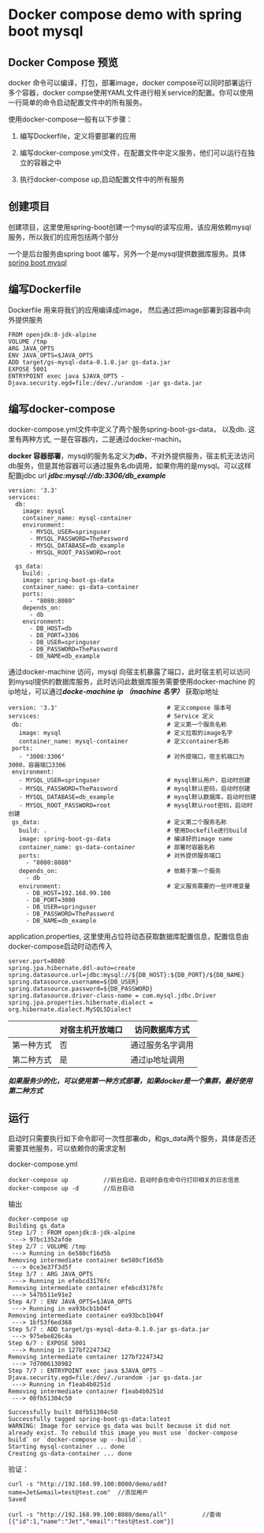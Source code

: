 # Docker compose demo with spring boot mysql


## Docker Compose 预览

docker 命令可以编译，打包，部署image，docker compose可以同时部署运行多个容器，docker compse使用YAML文件进行相关service的配置。你可以使用一行简单的命令启动配置文件中的所有服务。

使用docker-compose一般有以下步骤：

1. 编写Dockerfile，定义将要部署的应用

2. 编写docker-compose.yml文件，在配置文件中定义服务，他们可以运行在独立的容器之中

3. 执行docker-compose up,启动配置文件中的所有服务

## 创建项目

创建项目，这里使用spring-boot创建一个mysql的读写应用，该应用依赖mysql服务，所以我们的应用包括两个部分

一个是后台服务由spring boot 编写，另外一个是mysql提供数据库服务。具体[spring boot mysql](git@github.com:JetQin/spring-boot-mysql.git)

## 编写Dockerfile

Dockerfile  用来将我们的应用编译成image， 然后通过把image部署到容器中向外提供服务

```
FROM openjdk:8-jdk-alpine
VOLUME /tmp
ARG JAVA_OPTS
ENV JAVA_OPTS=$JAVA_OPTS
ADD target/gs-mysql-data-0.1.0.jar gs-data.jar
EXPOSE 5001
ENTRYPOINT exec java $JAVA_OPTS -Djava.security.egd=file:/dev/./urandom -jar gs-data.jar
```

## 编写docker-compose

docker-compose.yml文件中定义了两个服务spring-boot-gs-data， 以及db.  这里有两种方式, 一是在容器内，二是通过docker-machin。

**docker 容器部署**，mysql的服务名定义为***db***，不对外提供服务，宿主机无法访问db服务，但是其他容器可以通过服务名db调用，如果你用的是mysql。可以这样配置jdbc url  ***jdbc:mysql://db:3306/db_example***

```
version: '3.3'
services:
  db:
    image: mysql
    container_name: mysql-container
    environment:
      - MYSQL_USER=springuser
      - MYSQL_PASSWORD=ThePassword
      - MYSQL_DATABASE=db_example
      - MYSQL_ROOT_PASSWORD=root

  gs_data:
    build: .
    image: spring-boot-gs-data
    container_name: gs-data-container
    ports:
      - "8080:8080"
    depends_on:
      - db
    environment:
      - DB_HOST=db
      - DB_PORT=3306
      - DB_USER=springuser
      - DB_PASSWORD=ThePassword
      - DB_NAME=db_example
```

通过docker-machine 访问，mysql 向宿主机暴露了端口，此时宿主机可以访问到mysql提供的数据库服务，此时访问此数据库服务需要使用docker-machine 的ip地址，可以通过***docke-machine ip （machine 名字）*** 获取ip地址

```
version: '3.3'                               # 定义compose 版本号
services:                                    # Service 定义
 db:                                         # 定义第一个服务名称
   image: mysql                              # 定义拉取的image名字
   container_name: mysql-container           # 定义container名称
 ports:
   - "3000:3306"                             # 对外提端口，宿主机端口为3000，容器端口3306
 environment:
   - MYSQL_USER=springuser                   # mysql默认用户，启动时创建
   - MYSQL_PASSWORD=ThePassword              # mysql默认密码，启动时创建
   - MYSQL_DATABASE=db_example               # mysql默认数据库，启动时创建
   - MYSQL_ROOT_PASSWORD=root                # mysql默认root密码，启动时创建
 gs_data:                                    # 定义第二个服务名称
   build: .                                  # 使用Dockefile进行build
   image: spring-boot-gs-data                # 编译好的image name
   container_name: gs-data-container         # 部署时容器名称
   ports:                                    # 对外提供服务端口
     - "8080:8080"
   depends_on:                               # 依赖于第一个服务
     - db
   environment:                              # 定义服务需要的一些环境变量
     - DB_HOST=192.168.99.100
     - DB_PORT=3000
     - DB_USER=springuser
     - DB_PASSWORD=ThePassword
     - DB_NAME=db_example
```

application.properties, 这里使用占位符动态获取数据库配置信息，配置信息由docker-compose启动时动态传入

```
server.port=8080
spring.jpa.hibernate.ddl-auto=create
spring.datasource.url=jdbc:mysql://${DB_HOST}:${DB_PORT}/${DB_NAME}
spring.datasource.username=${DB_USER}
spring.datasource.password=${DB_PASSWORD}
spring.datasource.driver-class-name = com.mysql.jdbc.Driver
spring.jpa.properties.hibernate.dialect = org.hibernate.dialect.MySQL5Dialect
```

|       | 对宿主机开放端口 | 访问数据库方式  |
|:----- | -------- | -------- |
| 第一种方式 | 否        | 通过服务名字调用 |
| 第二种方式 | 是        | 通过ip地址调用 |

***如果服务少的化，可以使用第一种方式部署，如果docker是一个集群，最好使用第二种方式***

## 运行

启动时只需要执行如下命令即可一次性部署db，和gs_data两个服务，具体是否还需要其他服务，可以依赖你的需求定制

docker-compose.yml

```
docker-compose up          //前台启动，启动时会在命令行打印相关的日志信息
docker-compose up -d       //后台启动
```

输出

```
docker-compose up
Building gs_data
Step 1/7 : FROM openjdk:8-jdk-alpine
 ---> 97bc1352afde
Step 2/7 : VOLUME /tmp
 ---> Running in 6e580cf16d5b
Removing intermediate container 6e580cf16d5b
 ---> 0ce3e37f3d5f
Step 3/7 : ARG JAVA_OPTS
 ---> Running in efebcd3176fc
Removing intermediate container efebcd3176fc
 ---> 547b511e91e2
Step 4/7 : ENV JAVA_OPTS=$JAVA_OPTS
 ---> Running in ea93bcb1b04f
Removing intermediate container ea93bcb1b04f
 ---> 1bf53f6ed368
Step 5/7 : ADD target/gs-mysql-data-0.1.0.jar gs-data.jar
 ---> 975ebe826c4a
Step 6/7 : EXPOSE 5001
 ---> Running in 127bf2247342
Removing intermediate container 127bf2247342
 ---> 7d7006130982
Step 7/7 : ENTRYPOINT exec java $JAVA_OPTS -Djava.security.egd=file:/dev/./urandom -jar gs-data.jar
 ---> Running in f1eab4b0251d
Removing intermediate container f1eab4b0251d
 ---> 08fb51304c50

Successfully built 08fb51304c50
Successfully tagged spring-boot-gs-data:latest
WARNING: Image for service gs_data was built because it did not already exist. To rebuild this image you must use `docker-compose build` or `docker-compose up --build`.
Starting mysql-container ... done
Creating gs-data-container ... done
```

验证：

```
curl -s "http://192.168.99.100:8080/demo/add?name=Jet&email=test@test.com"  //添加用户
Saved

curl -s "http://192.168.99.100:8080/demo/all"          //查询
[{"id":1,"name":"Jet","email":"test@test.com"}]
```
